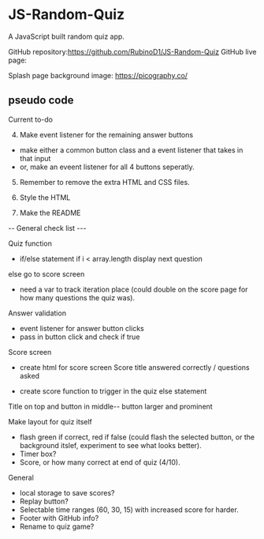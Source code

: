 # JS-Random-Quiz
A JavaScript built random quiz app. 

GitHub repository:https://github.com/RubinoD1/JS-Random-Quiz
GitHub live page:

Splash page background image: https://picography.co/


## pseudo code

Current to-do 

4. Make event listener for the remaining answer buttons 
- make either a common button class and a event listener that takes in that input 
- or, make an eveent listener for all 4 buttons seperatly. 

5. Remember to remove the extra HTML and CSS files. 

6. Style the HTML 

7. Make the README

-- General check list --- 

Quiz function 
- if/else statement
if i < array.length 
display next question

else go to score screen 

- need a var to track iteration place (could double on the score page for how many questions the quiz was).

Answer validation 
- event listener for answer button clicks 
- pass in button click and check if true 


Score screen 
- create html for score screen 
Score title 
answered correctly / questions asked 

- create score function to trigger in the quiz else statement 




Title on top and button in middle-- button larger and prominent

Make layout for quiz itself
- flash green if correct, red if false (could flash the selected button, or the background itslef, experiment to see what looks better). 
- Timer box? 
- Score, or how many correct at end of quiz (4/10). 




General 
- local storage to save scores? 
- Replay button? 
- Selectable time ranges (60, 30, 15) with increased score for harder. 
- Footer with GitHub info? 
- Rename to quiz game? 


